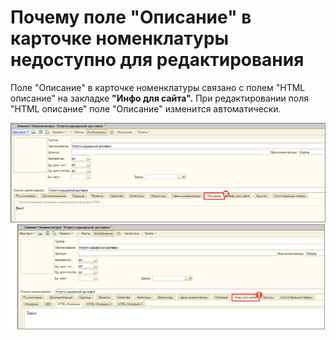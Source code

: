 # Почему поле "Описание" в карточке номенклатуры недоступно для редактирования

Поле "Описание" в карточке номенклатуры связано с полем "HTML описание" на закладке **"Инфо для сайта".** При редактировании поля "HTML описание" поле "Описание" изменится автоматически.

![](<../.gitbook/assets/Image 116.png>)
